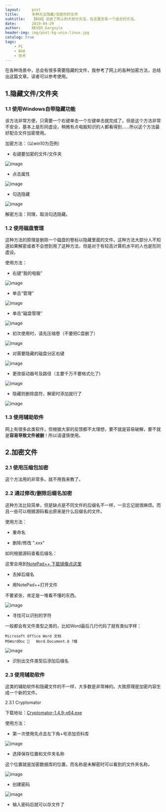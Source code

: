 ```yaml
---
layout:     post
title:      多种方法隐藏/加密你的文件
subtitle:   【BOA】总结了网上的大部分方法，在这里总有一个适合的方法。
date:       2019-04-29
author:     NEVER_Gargoyle
header-img: img/post-bg-unix-linux.jpg
catalog: true
tags:
    - PC
    - BOA
    - 技术
---
```


在各种场景中，总会有很多需要隐藏的文件，我参考了网上的各种加密方法，总结出这篇文章。读者可以参考使用。  

## 1.隐藏文件/文件夹  

### 1.1 使用Windows自带隐藏功能

该方法非常方便，只需要一个右键单击一个左键单击就完成了。但是这个方法非常不安全，基本上是形同虚设，稍微有点电脑知识的人都看得到......所以这个方法最好配合文件加密使用。

加密方法：（以win10为范例）

- 右键要加密的文件/文件夹

![image](https://user-images.githubusercontent.com/40263799/56960043-25773280-6b82-11e9-8e96-0fa548b817e5.png)

- 点击属性

![image](https://user-images.githubusercontent.com/40263799/56960083-3de74d00-6b82-11e9-8dd0-31ae7151b592.png)

- 勾选隐藏

![image](https://user-images.githubusercontent.com/40263799/56960104-4f305980-6b82-11e9-8d97-adb604cd35b1.png)

解密方法：同理，取消勾选隐藏。

### 1.2 使用磁盘管理

这种方法的原理是删除一个磁盘的卷标以隐藏里面的文件。这种方法大部分人不知道如果解密或者不会想到用了这种方法，但是对于有较高计算机水平的人也是形同虚设。

使用方法：

- 右键“我的电脑”  

![image](https://user-images.githubusercontent.com/40263799/56959979-e812a500-6b81-11e9-86e8-b7e408e18abb.png)

- 单击“管理”

![image](https://user-images.githubusercontent.com/40263799/56960133-65d6b080-6b82-11e9-9a7e-024dc1be4b40.png)

- 单击“磁盘管理”

![image](https://user-images.githubusercontent.com/40263799/56960156-79821700-6b82-11e9-8a73-1ad2493179aa.png)

- 初次使用时，请先压缩卷（不要把C盘删了）

![image](https://user-images.githubusercontent.com/40263799/56960175-8bfc5080-6b82-11e9-9a84-39b987cffdd9.png)

- 对需要隐藏的磁盘分区右键

![image](https://user-images.githubusercontent.com/40263799/56960207-a2a2a780-6b82-11e9-8605-a7837496a10b.png)

- 更改驱动器号及路径（主要千万不要格式化了)

![image](https://user-images.githubusercontent.com/40263799/56960251-c1a13980-6b82-11e9-9604-c6db0fafdc38.png)

- 隐藏则删除盘符，解密时添加就行了

![image](https://user-images.githubusercontent.com/40263799/56960336-fe6d3080-6b82-11e9-8b24-acd8b9f38bfe.png)

### 1.3 使用辅助软件  

网上有很多此类软件，但根据大家的反馈都不太理想，要不就是容易破解，要不就是**容易导致文件被删**！所以请谨慎使用。

## 2.加密文件

### 2.1 使用压缩包加密

这个方法用的非常多。就不用我来教了。

### 2.2 通过修改/删除后缀名加密

这种方法比较简单，但是缺点是不同文件的后缀名不一样，一旦忘记就很麻烦。而且一些可以根据源码看出原来是什么后缀名的文件。

使用方法：

- 重命名

- 删除/修改 ".xxx"

如何根据源码查看后缀名：

这里会用到[NotePad++](https://notepad-plus-plus.org/),[下载镜像点这里](http://t.cn/ES0m2uF)

- 去掉后缀名

- 用NotePad++打开文件

不要紧张，肯定是一堆看不懂的东西。

![image](https://user-images.githubusercontent.com/40263799/57010688-9aa14100-6c30-11e9-865c-092409062ef8.png)

- 寻找可以识别的字符

一般都会有文件类型之类的，比如Word最后几行代码了就有类似字样：

```
Microsoft Office Word 文档 
MSWordDoc    Word.Document.8 ?瞦    
```   

![image](https://user-images.githubusercontent.com/40263799/57010663-6e85c000-6c30-11e9-9202-6899339f6e9e.png)

- 识别出文件类型后添加后缀名

### 2.3 使用辅助软件

这类的辅助软件和隐藏文件的不一样，大多数是非常棒的。大致原理是加密内容生成一个新的文件。

2.3.1  Cryptomator

下载地址：[Cryptomator-1.4.9-x64.exe](http://t.cn/ES0uMJa)

使用方法：

- 第一次使用先点击左下角+号添加资料库

![image](https://user-images.githubusercontent.com/40263799/57011049-59119580-6c32-11e9-9f15-c7e57ee7bcb5.png)

- 选择保存位置和文件夹名称

这个位置就是加密数据库的位置，而名称是未解密时可以看到的文件夹名称。

![image](https://user-images.githubusercontent.com/40263799/57011086-7e9e9f00-6c32-11e9-9408-20021ef2808a.png)

- 创建密码

![image](https://user-images.githubusercontent.com/40263799/57011183-0a183000-6c33-11e9-905c-9e85076cf254.png)

- 输入密码后就可以存文件了
